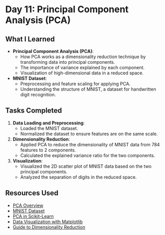 # Day 11: Principal Component Analysis (PCA)

## What I Learned
- **Principal Component Analysis (PCA)**:
  - How PCA works as a dimensionality reduction technique by transforming data into principal components.
  - The importance of variance explained by each component.
  - Visualization of high-dimensional data in a reduced space.
- **MNIST Dataset**:
  - Preprocessing and feature scaling for applying PCA.
  - Understanding the structure of MNIST, a dataset for handwritten digit recognition.

## Tasks Completed
1. **Data Loading and Preprocessing**:
   - Loaded the MNIST dataset.
   - Normalized the dataset to ensure features are on the same scale.
2. **Dimensionality Reduction**:
   - Applied PCA to reduce the dimensionality of MNIST data from 784 features to 2 components.
   - Calculated the explained variance ratio for the two components.
3. **Visualization**:
   - Visualized the 2D scatter plot of MNIST data based on the two principal components.
   - Analyzed the separation of digits in the reduced space.

## Resources Used
- [PCA Overview](https://scikit-learn.org/stable/modules/decomposition.html#pca)
- [MNIST Dataset](https://www.openml.org/d/554)
- [PCA in Scikit-Learn](https://scikit-learn.org/stable/modules/generated/sklearn.decomposition.PCA.html)
- [Data Visualization with Matplotlib](https://matplotlib.org/stable/users/index.html)
- [Guide to Dimensionality Reduction](https://towardsdatascience.com/an-introduction-to-dimensionality-reduction-for-machine-learning-80ed1f6db58b)
